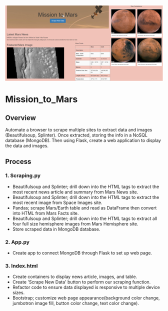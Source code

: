 ![](ResourcesMars/img.png)

# Mission_to_Mars
## Overview
Automate a browser to scrape multiple sites to extract data and images (Beautifulsoup, Splinter). Once extracted, storing the info in a NoSQL database (MongoDB). Then using Flask, create a web application to display the data and images.

## Process
###  1. Scraping.py
* Beautifulsoup and Splinter; drill down into the HTML tags to extract the most recent news article and summary from Mars News site.
* Beautifulsoup and Splinter; drill down into the HTML tags to extract the most recent image from Space Images site.
* Pandas; scrape Mars/Earth table and read as DataFrame then convert into HTML from Mars Facts site.
* Beautifulsoup and Splinter; drill down into the HTML tags to extract all four full size hemisphere images from Mars Hemisphere site.
* Store scraped data in MongoDB database.


###  2. App.py
* Create app to connect MongoDB through Flask to set up web page.
###  3. Index.html
* Create containers to display news article, images, and table.
* Create 'Scrape New Data' button to perform our scraping function.
* Refactor code to ensure data displayed is responsive to multiple device sizes.
* Bootstrap; customize web page appearance(background color change, jumbotron image fill, button color change, text color change).
